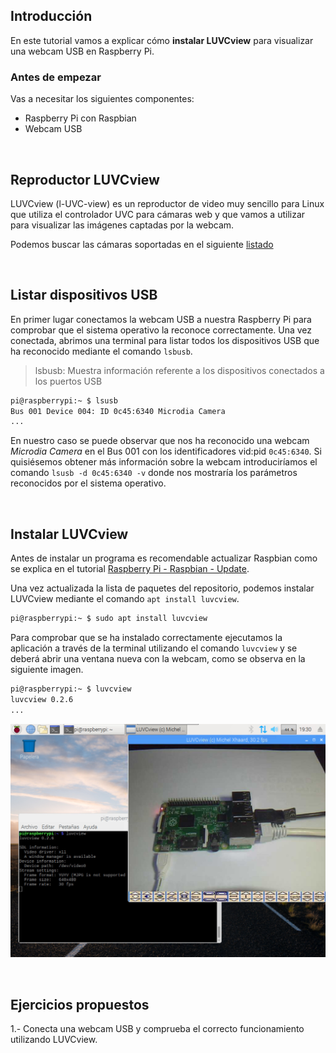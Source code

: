 ## Introducción

En este tutorial vamos a explicar cómo **instalar LUVCview** para visualizar una webcam USB en Raspberry Pi.

### Antes de empezar

Vas a necesitar los siguientes componentes:

- Raspberry Pi con Raspbian
- Webcam USB



<br />



## Reproductor LUVCview

LUVCview (l-UVC-view) es un reproductor de video muy sencillo para Linux que utiliza el controlador UVC para cámaras web y que vamos a utilizar para visualizar las imágenes captadas por la webcam.

Podemos buscar las cámaras soportadas en el siguiente [listado](https://elinux.org/RPi_USB_Webcams)



<br />



## Listar dispositivos USB

En primer lugar conectamos la webcam USB a nuestra Raspberry Pi para comprobar que el sistema operativo la reconoce correctamente. Una vez conectada, abrimos una terminal para listar todos los dispositivos USB que ha reconocido mediante el comando `lsbusb`.

> lsbusb: Muestra información referente a los dispositivos conectados a los puertos USB

```sh
pi@raspberrypi:~ $ lsusb
Bus 001 Device 004: ID 0c45:6340 Microdia Camera
...
```

En nuestro caso se puede observar que nos ha reconocido una webcam *Microdia Camera* en el Bus 001 con los identificadores vid:pid `0c45:6340`. Si quisiésemos obtener más información sobre la webcam introduciríamos el comando `lsusb -d 0c45:6340 -v` donde nos mostraría los parámetros reconocidos por el sistema operativo.



<br />



## Instalar LUVCview

Antes de instalar un programa es recomendable actualizar Raspbian como se explica en el tutorial [Raspberry Pi - Raspbian - Update](raspberry_pi-raspbian-update).
 
Una vez actualizada la lista de paquetes del repositorio, podemos instalar LUVCview mediante el comando `apt install luvcview`.

```sh
pi@raspberrypi:~ $ sudo apt install luvcview
```

Para comprobar que se ha instalado correctamente ejecutamos la aplicación a través de la terminal utilizando el comando `luvcview` y se deberá abrir una ventana nueva con la webcam, como se observa en la siguiente imagen.

```sh
pi@raspberrypi:~ $ luvcview
luvcview 0.2.6
...
```

![](img/luvcview.jpg)



<br />



## Ejercicios propuestos

1.- Conecta una webcam USB y comprueba el correcto funcionamiento utilizando LUVCview.
